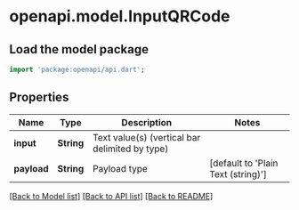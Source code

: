 # openapi.model.InputQRCode

## Load the model package
```dart
import 'package:openapi/api.dart';
```

## Properties
Name | Type | Description | Notes
------------ | ------------- | ------------- | -------------
**input** | **String** | Text value(s) (vertical bar delimited by type) | 
**payload** | **String** | Payload type | [default to 'Plain Text (string)']

[[Back to Model list]](../README.md#documentation-for-models) [[Back to API list]](../README.md#documentation-for-api-endpoints) [[Back to README]](../README.md)


